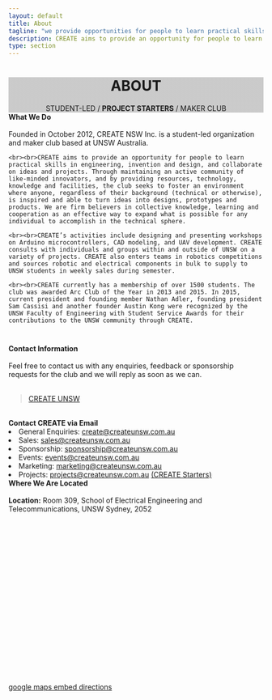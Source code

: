 ```yaml
---
layout: default
title: About
tagline: "we provide opportunities for people to learn practical skills in engineering, invention and design, and collaborate on ideas and projects..."
description: CREATE aims to provide an opportunity for people to learn practical skills in engineering, invention and design, and collaborate on ideas and projects.
type: section
---
```


<style type="text/css">
.about-cover {
	background-image: linear-gradient( rgba(0, 0, 0, 0.2), rgba(0, 0, 0, 0.2) ), url(/images/Cover/about.jpg);
}
</style>

<div id="fb-root"></div>
<script>(function(d, s, id) {
  var js, fjs = d.getElementsByTagName(s)[0];
  if (d.getElementById(id)) return;
  js = d.createElement(s); js.id = id;
  js.src = "//connect.facebook.net/en_GB/sdk.js#xfbml=1&version=v2.8";
  fjs.parentNode.insertBefore(js, fjs);
}(document, 'script', 'facebook-jssdk'));</script>

<div class="jumbotron general-cover about-cover" >
  <div class="wrapper">
    <center>
      <h1><b>ABOUT</b></h1>
      <span>STUDENT-LED / <b>PROJECT STARTERS</b> / MAKER CLUB</span>
    </center>
  </div>
</div>

<div class="wrapper">
<div class="manual-post" id="do">
  <div class="manual manual-title">
    <i class="fa fa-cube fa-lg" aria-hidden="true"></i>
    <strong>What We Do</strong>
  </div>
  <div class="portfolio-content">
    <br>Founded in October 2012, CREATE NSW Inc. is a student-led organization and maker club based at UNSW Australia.

    <br><br>CREATE aims to provide an opportunity for people to learn practical skills in engineering, invention and design, and collaborate on ideas and projects. Through maintaining an active community of like-minded innovators, and by providing resources, technology, knowledge and facilities, the club seeks to foster an environment where anyone, regardless of their background (technical or otherwise), is inspired and able to turn ideas into designs, prototypes and products. We are firm believers in collective knowledge, learning and cooperation as an effective way to expand what is possible for any individual to accomplish in the technical sphere.

    <br><br>CREATE’s activities include designing and presenting workshops on Arduino microcontrollers, CAD modeling, and UAV development. CREATE consults with individuals and groups within and outside of UNSW on a variety of projects. CREATE also enters teams in robotics competitions and sources robotic and electrical components in bulk to supply to UNSW students in weekly sales during semester.

    <br><br>CREATE currently has a membership of over 1500 students. The club was awarded Arc Club of the Year in 2013 and 2015. In 2015, current president and founding member Nathan Adler, founding president Sam Cassisi and another founder Austin Kong were recognized by the UNSW Faculty of Engineering with Student Service Awards for their contributions to the UNSW community through CREATE.
  </div>
</div>
</div>

<div class="jumbotron" style="margin-top:40px; padding-top:-20px">
  <div class="wrapper">
    <div class="manual-post" id="contact">
      <div class="manual manual-title">
        <i class="fa fa-commenting-o fa-lg" aria-hidden="true"></i>
        <strong>Contact Information</strong>
      </div>
      <div class="portfolio-content">
        <br>  Feel free to contact us with any enquiries, feedback or sponsorship requests for the club and we will reply as soon as we can.<br><br>
        <div style="margin: 0 auto;">
          <div class="fb-page" data-href="https://www.facebook.com/createUNSW" data-tabs="messages" data-width="500" data-small-header="true" data-adapt-container-width="true" data-hide-cover="true" data-show-facepile="false"><blockquote cite="https://www.facebook.com/createUNSW" class="fb-xfbml-parse-ignore"><a href="https://www.facebook.com/createUNSW">CREATE UNSW</a></blockquote></div>
        </div>
        <br><i class="fa fa-at fa-lg" aria-hidden="true"></i><b>Contact CREATE via Email</b>
        <li><i class="fa fa-envelope" aria-hidden="true"></i> General Enquiries: <a href="mailto:create@createunsw.com.au" target="_top">create@createunsw.com.au</a></li>
        <li><i class="fa fa-envelope" aria-hidden="true"></i> Sales: <a href="mailto:sales@createunsw.com.au" target="_top">sales@createunsw.com.au</a></li>
        <li><i class="fa fa-envelope" aria-hidden="true"></i> Sponsorship: <a href="mailto:sponsorship@createunsw.com.au" target="_top">sponsorship@createunsw.com.au</a></li>
        <li><i class="fa fa-envelope" aria-hidden="true"></i> Events: <a href="mailto:events@createunsw.com.au" target="_top">events@createunsw.com.au</a></li>
        <li><i class="fa fa-envelope" aria-hidden="true"></i> Marketing: <a href="mailto:marketing@createunsw.com.au" target="_top">marketing@createunsw.com.au</a></li>
	<li><i class="fa fa-envelope" aria-hidden="true"></i> Projects: <a href="mailto:projects@createunsw.com.au" target="_top">projects@createunsw.com.au</a> <a href="/starters/">(CREATE Starters)</a></li>
      </div>
    </div>
  </div>
</div>

<div class="wrapper">

  <div class="manual-post">
    <div class="manual manual-title">
      <i class="fa fa-map-marker fa-lg" aria-hidden="true"></i>
      <strong>Where We Are Located</strong>
    </div>
    <br>  <b>Location:</b> Room 309, School of Electrical Engineering and Telecommunications, UNSW Sydney, 2052
    <div id="location" class="google-maps">
    <script src='https://maps.googleapis.com/maps/api/js?v=3.exp&key=AIzaSyBYV_mZyniZxR7OeK7ZVxNUoLvOko5UJcU'></script><div style='overflow:hidden;height:335px;width:710px;'><div id='gmap_canvas' style='height:335px;width:710px;'></div><style>#gmap_canvas img{max-width:none!important;background:none!important}</style></div> <a href='https://add-map.org/'>google maps embed directions</a> <script type='text/javascript' src='https://embedmaps.com/google-maps-authorization/script.js?id=7f967f06abbc9b11c74e30449fd0b47db7af68a5'></script><script type='text/javascript'>function init_map(){var myOptions = {zoom:19,center:new google.maps.LatLng(-33.9178892,151.23142989999997),mapTypeId: google.maps.MapTypeId.TERRAIN};map = new google.maps.Map(document.getElementById('gmap_canvas'), myOptions);marker = new google.maps.Marker({map: map,position: new google.maps.LatLng(-33.9178892,151.23142989999997)});infowindow = new google.maps.InfoWindow({content:'<strong>CreateUNSW</strong><br>Room 309, School of Electrical Engineering and Telecommunications, UNSW Sydney, <br>2052 Sydney<br>'});google.maps.event.addListener(marker, 'click', function(){infowindow.open(map,marker);});infowindow.open(map,marker);}google.maps.event.addDomListener(window, 'load', init_map);</script>
    </div>
  </div>

</div>
